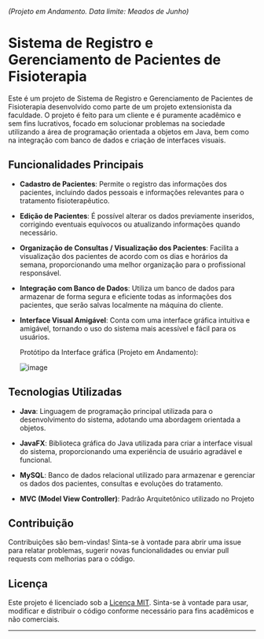 <i>(Projeto em Andamento. Data limite: Meados de Junho) </i>

# Sistema de Registro e Gerenciamento de Pacientes de Fisioterapia

Este é um projeto de Sistema de Registro e Gerenciamento de Pacientes de Fisioterapia desenvolvido como parte de um projeto extensionista da faculdade. O projeto é feito para um cliente e é puramente acadêmico e sem fins lucrativos, focado em solucionar problemas na sociedade utilizando a área de programação orientada a objetos em Java, bem como na integração com banco de dados e criação de interfaces visuais.


## Funcionalidades Principais

- **Cadastro de Pacientes**: Permite o registro das informações dos pacientes, incluindo dados pessoais e informações relevantes para o tratamento fisioterapêutico.

- **Edição de Pacientes**: É possível alterar os dados previamente inseridos, corrigindo eventuais equívocos ou atualizando informações quando necessário.

- **Organização de Consultas / Visualização dos Pacientes**: Facilita a visualização dos pacientes de acordo com os dias e horários da semana, proporcionando uma melhor organização para o profissional responsável.

- **Integração com Banco de Dados**: Utiliza um banco de dados para armazenar de forma segura e eficiente todas as informações dos pacientes, que serão salvas localmente na máquina do cliente.

- **Interface Visual Amigável**: Conta com uma interface gráfica intuitiva e amigável, tornando o uso do sistema mais acessível e fácil para os usuários.

  Protótipo da Interface gráfica (Projeto em Andamento):

  ![image](https://github.com/LMolinaro01/Registro-e-Gerenciamento-de-Pacientes/assets/126402616/72991084-e764-482e-8c16-d0a7e2c2a867)
## Tecnologias Utilizadas

- **Java**: Linguagem de programação principal utilizada para o desenvolvimento do sistema, adotando uma abordagem orientada a objetos.

- **JavaFX**: Biblioteca gráfica do Java utilizada para criar a interface visual do sistema, proporcionando uma experiência de usuário agradável e funcional.

- **MySQL**: Banco de dados relacional utilizado para armazenar e gerenciar os dados dos pacientes, consultas e evoluções do tratamento.

- **MVC (Model View Controller)**: Padrão Arquitetônico utilizado no Projeto 

## Contribuição

Contribuições são bem-vindas! Sinta-se à vontade para abrir uma issue para relatar problemas, sugerir novas funcionalidades ou enviar pull requests com melhorias para o código.

## Licença

Este projeto é licenciado sob a [Licença MIT](LICENSE). Sinta-se à vontade para usar, modificar e distribuir o código conforme necessário para fins acadêmicos e não comerciais.

---
